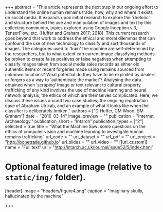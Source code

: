 +++
abstract = "This article represents the next step in our ongoing effort to understand the online human remains trade, how, why and where it exists on social media. It expands upon initial research to explore the 'rhetoric' and structure behind the use and manipulation of images and text by this collecting community, topics explored using Google Inception v.3, TensorFlow, etc. (Huffer and Graham 2017; 2018). This current research goes beyond that work to address the ethical and moral dilemmas that can confound the use of new technology to classify and sort thousands of images. The categories used to 'train' the machine are self-determined by the researchers, but to what extent can current image classifying methods be broken to create false positives or false negatives when attempting to classify images taken from social media sales records as either old authentic items or recent forgeries made using remains sourced from unknown locations? What potential do they have to be exploited by dealers or forgers as a way to 'authenticate the market'? Analysing the data obtained when 'scraping' image or text relevant to cultural property trafficking of any kind involves the use of machine learning and neural network analysis, the ethics of which are themselves complicated. Here, we discuss these issues around two case studies; the ongoing repatriation case of Abraham Ulrikab, and an example of what it looks like when the classifier is deliberately broken."
authors = ["D Huffer, CM Wood, SM Graham"]
date = "2019-03-14"
image_preview = ""
publication = "Internet Archaeology."
publication_short = "Intarch"
publication_types = ["2"]
selected = true
title = "What the Machine Saw: some questions on the ethics of computer vision and machine learning to investigate human remains trafficking"
url_code = ""
url_dataset = ""
url_pdf = ""
url_project = "http://bonetrade.github.io"
url_slides = ""
url_video = ""
[[url_custom]]
name = "Full text"
url = "http://intarch.ac.uk/journal/issue52/5/index.html"

# Optional featured image (relative to `static/img/` folder).
[header]
image = "headers/figure4.png"
caption = "Imaginary skulls, hallucinated by the machine"

+++

